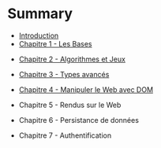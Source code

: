 # Summary

* [Introduction](README.md)
* [Chapitre 1 - Les Bases](1.md)
<!--
    - Valeurs, types, conditions et comparaisons
    - Application: chat-bots
seances:
W45 - T: premier cours - intro
W46 - Q: Variables et types (solutions: mise en pratique et exercice)
-->
* [Chapitre 2 - Algorithmes et Jeux](2.md)
<!--
    - Algorithmes, boucles `for`, fonctions
    - Applications: FizzBuzz, Devine le nombre, ChiFouMi
seances:
W49 - R: [X] Jeux et algorithmes (solutions: fizzbuzz, devine et chifoumi)
W47 - C: [X] Variables: katas Onboarding et Power of Thor sur Codingame
fonctions et tests
-->
* [Chapitre 3 - Types avancés](3.md)
<!--
    - Tableaux, objets, APIs
    - Applications: Calendrier, Pendu
seances:
W50 - S: [X] Tableaux / Arrays (solutions: mise en pratique et pendu) + Test d'algo (et solution)
W48 - D: [X] Arrays et sélections multiples dans formulaires (objets) + QCM
templates ES6
-->

* [Chapitre 4 - Manipuler le Web avec DOM](4.md)
<!--
seances:
W9 - A: Hacker google.com avec Chrome Dev Tools (DOM et events) + QCM
W1 - B: Validation d’un champs de formulaire texte (conditions et alerts) + solutions des exercices 0 et 2
W2 - E: Fonctions / formulaire dynamiques + slides + solutions des exercices 1 et 2
W3 - (EVALUATION S1)
W4 - F: Correction de TP E, et conseils pour trouver des solutions en ligne
W8 - J: CSS et animation contrôlés par Javascript + Test individuel sur AJAX
-->

* Chapitre 5 - Rendus sur le Web
<!--
seances:
W5 - P: Templates avec Underscore (solutions: 1, 2, 3a et 3b)
W11 - O: Introduction à jQuery + QCM (réponses signalées par étoiles)
-->

* Chapitre 6 - Persistance de données
<!--
seances:
W12 - G: Récupération de données avec AJAX
W13 - H: Envoi de données avec AJAX => clone de Twitter + solution
W16 - I: Pages dynamiques avec AJAX: clone de Google Images en utilisant une API + solution
W17 - K: One-page app avec CRUD: Utilisation d'un back-end Firebase 1/2 + Video + Code
W18 - L: One-page app avec CRUD: Utilisation d'un back-end Firebase 2/2 + Video + Code
-->

* Chapitre 7 - Authentification
<!--
seances:
W19 - N: Identification avec Google et Facebook Connect + Code + Commits
W20 - U: Révisions
W22 - (évaluation S2)
-->

<!--
non abordés cette année:
W10 - M: Introduction à Git et Github Pages
-->